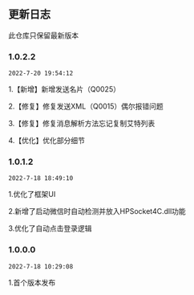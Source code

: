## 更新日志

此仓库只保留最新版本

### 1.0.2.2

`2022-7-20 19:54:12`

1.【新增】新增发送名片（Q0025）

2.【修复】修复发送XML（Q0015）偶尔报错问题

3.【修复】修复消息解析方法忘记复制艾特列表

4.【优化】优化部分细节

### 1.0.1.2

`2022-7-18 18:49:10`

1.优化了框架UI

2.新增了启动微信时自动检测并放入HPSocket4C.dll功能

3.优化了自动点击登录逻辑

### 1.0.0.0

`2022-7-18 10:29:08`

1.首个版本发布